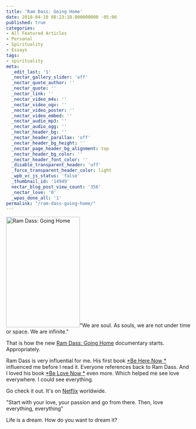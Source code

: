 ```yaml
---
title: 'Ram Dass: Going Home'
date: 2018-04-10 08:23:18.000000000 -05:00
published: true
categories:
- All Featured Articles
- Personal
- Spirituality
- Essays
tags:
- spirituality
meta:
  _edit_last: '1'
  _nectar_gallery_slider: 'off'
  _nectar_quote_author: ''
  _nectar_quote: ''
  _nectar_link: ''
  _nectar_video_m4v: ''
  _nectar_video_ogv: ''
  _nectar_video_poster: ''
  _nectar_video_embed: ''
  _nectar_audio_mp3: ''
  _nectar_audio_ogg: ''
  _nectar_header_bg: ''
  _nectar_header_parallax: 'off'
  _nectar_header_bg_height: ''
  _nectar_page_header_bg_alignment: top
  _nectar_header_bg_color: ''
  _nectar_header_font_color: ''
  _disable_transparent_header: 'off'
  _force_transparent_header_color: light
  _wpb_vc_js_status: 'false'
  _thumbnail_id: '14949'
  nectar_blog_post_view_count: '356'
  _nectar_love: '0'
  _wpas_done_all: '1'
permalink: "/ram-dass-going-home/"
---
```

<a href="https://www.netflix.com/watch/80209895" target="_blank" rel="noopener"><img class="alignright wp-image-14949 size-medium" src="{{ site.baseurl }}/posts/2018/04/Ram-Dass-200x300.jpg" alt="Ram Dass: Going Home" width="200" height="300" /></a>"We are soul. As souls, we are not under time or space. We are infinite."

That is how the new <a href="http://ramdassgoinghome.com/">Ram Dass: Going Home</a> documentary starts. Appropriately.

Ram Dass is very influential for me. His first book <a href="https://amzn.to/2qmnZfX"> *Be Here Now *</a> influenced me before I read it. Everyone references back to Ram Dass. And I loved his book <a href="https://amzn.to/2v6SFaW"> *Be Love Now *</a> even more. Which helped me see love everywhere. I could see everything.

Go check it out. It's on <a href="https://www.netflix.com/watch/80209895">Netflix</a> worldwide.

"Start with your love, your passion and go from there. Then, love everything, everything"

Life is a dream. How do you want to dream it?</p>
